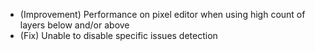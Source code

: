 - (Improvement) Performance on pixel editor when using high count of layers below and/or above
- (Fix) Unable to disable specific issues detection

